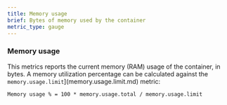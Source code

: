 ```yaml
---
title: Memory usage
brief: Bytes of memory used by the container
metric_type: gauge
---
```

### Memory usage

This metrics reports the current memory (RAM) usage of the container, in bytes. A memory utilization percentage can be calculated against the `memory.usage.limit`](memory.usage.limit.md) metric:

```
Memory usage % = 100 * memory.usage.total / memory.usage.limit
```
